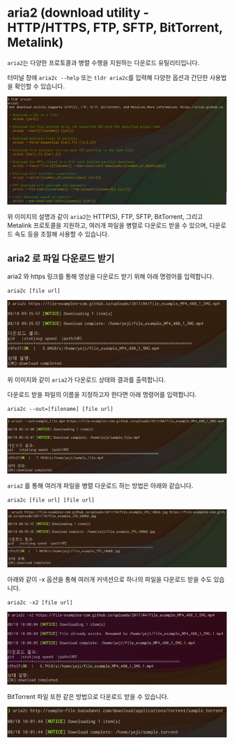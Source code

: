 # aria2 (download utility - HTTP/HTTPS, FTP, SFTP, BitTorrent, Metalink)

`aria2`는 다양한 프로토콜과 병렬 수행을 지원하는 다운로드 유틸리티입니다.

터미널 창에 `aria2c --help` 또는 `tldr aria2c`를 입력해 다양한 옵션과 간단한 사용법을 확인할 수 있습니다.

![](<../../.gitbook/assets/image (295).png>)

위 이미지의 설명과 같이 `aria2`는 HTTP(S), FTP, SFTP, BitTorrent, 그리고 Metalink 프로토콜을 지원하고, 여러개 파일을 병렬로 다운로드 받을 수 있으며, 다운로드 속도 등을 조절해 사용할 수 있습니다.

## aria2 로 파일 다운로드 받기

aria2 와 https 링크를 통해 영상을 다운로드 받기 위해 아래 명령어를 입력합니다.

`aria2c [file url]`

![](<../../.gitbook/assets/image (174).png>)

위 이미지와 같이 `aria2`가 다운로드 상태와 결과를 출력합니다.

다운로드 받을 파일의 이름을 지정하고자 한다면 아래 명령어를 입력합니다.

`aria2c --out=[filename] [file url]`

![](<../../.gitbook/assets/image (359).png>)

`aria2` 를 통해 여러개 파일을 병렬 다운로드 하는 방법은 아래와 같습니다.

`aria2c [file url] [file url]`

![](<../../.gitbook/assets/image (154).png>)

아래와 같이 -x 옵션을 통해 여러개 커넥션으로 하나의 파일을 다운로드 받을 수도 있습니다.

`aria2c -x2 [file url]`

![](<../../.gitbook/assets/image (335).png>)

BitTorrent 파일 또한 같은 방법으로 다운로드 받을 수 있습니다.

![](<../../.gitbook/assets/image (119).png>)

